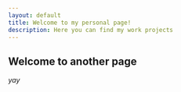 ```yaml
---
layout: default
title: Welcome to my personal page!
description: Here you can find my work projects
---
```


## Welcome to another page

_yay_


